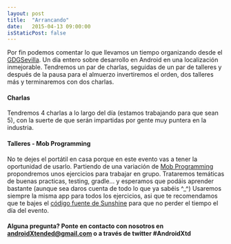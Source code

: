 ```yaml
---
layout: post
title:  "Arrancando"
date:   2015-04-13 09:00:00
isStaticPost: false
---
```


Por fin podemos comentar lo que llevamos un tiempo organizando desde el [GDGSevilla](https://plus.google.com/communities/114997118727600981533). Un día entero sobre desarrollo en Android en una localización 
inmejorable. Tendremos un par de charlas, seguidas de un par de talleres y después de la pausa para el almuerzo invertiremos el orden, dos talleres más y terminaremos con dos charlas.


#### Charlas
Tendremos 4 charlas a lo largo del día (estamos trabajando para que sean 5), con la suerte de que serán impartidas por gente muy puntera en la industria.

#### Talleres - Mob Programming
No te dejes el portátil en casa porque en este evento vas a tener la oportunidad de usarlo. Partiendo de una variación de [Mob Programming](http://en.wikipedia.org/wiki/Mob_programming) propondremos unos ejercicios para 
trabajar en grupo. Trataremos temáticas de buenas practicas, testing, gradle... y esperamos que podáis aprender bastante (aunque sea daros cuenta de todo lo que ya sabéis ^_^)
Usaremos siempre la misma app para todos los ejercicios, asi que te recomendamos que te bajes el [código fuente de Sunshine](https://github.com/AndroidXtended/Sunshine) para que no perder el tiempo el día del evento. 


#### Alguna pregunta? Ponte en contacto con nosotros en [androidXtended@gmail.com](mailto:androidXtended@gmail.com) o a través de twitter <b>#AndroidXtd</b>
